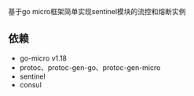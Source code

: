 基于go micro框架简单实现sentinel模块的流控和熔断实例

## 依赖
* go-micro v1.18
* protoc、protoc-gen-go、protoc-gen-micro
* sentinel
* consul

